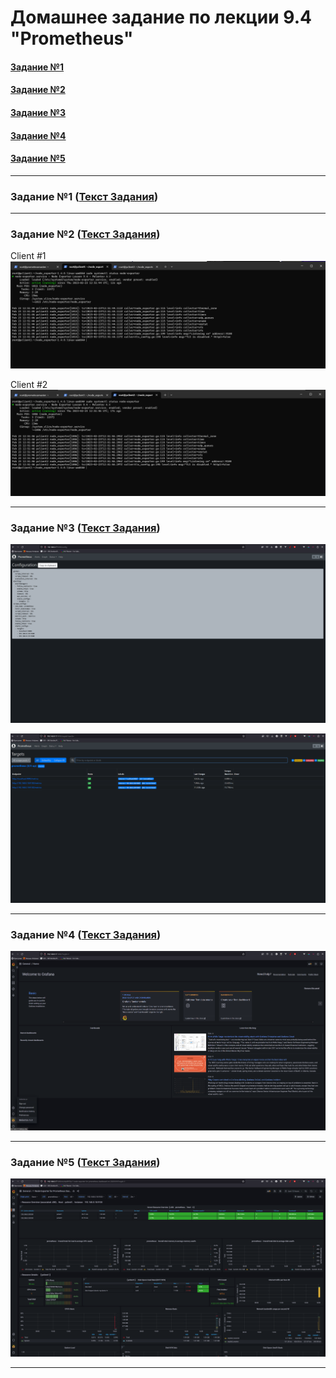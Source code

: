 # Домашнее задание по лекции 9.4 "Prometheus"

#### [Задание №1](#задание-1-текст-задания)
#### [Задание №2](#задание-2-текст-задания)
#### [Задание №3](#задание-3-текст-задания)
#### [Задание №4](#задание-4-текст-задания)
#### [Задание №5](#задание-5-текст-задания)

---
### Задание №1 ([Текст Задания](https://github.com/netology-code/srlb-homework/blob/srlb-14/9-04.md#%D0%B7%D0%B0%D0%B4%D0%B0%D0%BD%D0%B8%D0%B5-1))

---

### Задание №2 ([Текст Задания](https://github.com/netology-code/srlb-homework/blob/srlb-14/9-04.md#%D0%B7%D0%B0%D0%B4%D0%B0%D0%BD%D0%B8%D0%B5-2))

Client #1
![](assets/images/hw-41/hw-41-2-1.png)

Client #2
![](assets/images/hw-41/hw-41-2-2.png)

___

### Задание №3 ([Текст Задания](https://github.com/netology-code/srlb-homework/blob/srlb-14/9-04.md#%D0%B7%D0%B0%D0%B4%D0%B0%D0%BD%D0%B8%D0%B5-3))

![](assets/images/hw-41/hw-41-3-1.png)

![](assets/images/hw-41/hw-41-3-2.png)

___

### Задание №4 ([Текст Задания](https://github.com/netology-code/srlb-homework/blob/srlb-14/9-04.md#%D0%B7%D0%B0%D0%B4%D0%B0%D0%BD%D0%B8%D0%B5-4))

![](assets/images/hw-41/hw-41-4-1.png)

___

### Задание №5 ([Текст Задания](https://github.com/netology-code/srlb-homework/blob/srlb-14/9-04.md#%D0%B7%D0%B0%D0%B4%D0%B0%D0%BD%D0%B8%D0%B5-5))

![](assets/images/hw-41/hw-41-5-1.png)

___
